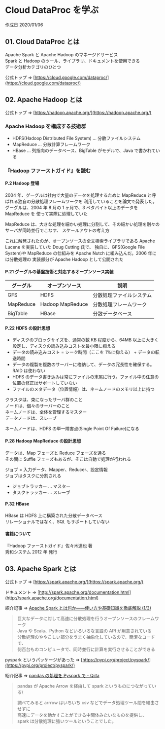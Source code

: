 # Cloud DataProc を学ぶ

作成日 2020/01/06

## 01. Cloud DataProc とは

Apache Spark と Apache Hadoop のマネージドサービス\
Spark と Hadoop のツール、ライブラリ、ドキュメントを使用できる\
データ分析カテゴリのひとつ

公式トップ => [https://cloud.google.com/dataproc/](https://cloud.google.com/dataproc/)

## 02. Apache Hadoop とは

公式トップ => [https://hadoop.apache.org/](https://hadoop.apache.org/)

### Apache Hadoop を構成する技術群

-   HDFS(Hadoop Distributed File System) ... 分散ファイルシステム
-   MapReduce ... 分散計算フレームワーク
-   HBase ... 列指向のデータベース、BigTable がモデルで、Java で書かれている

### 『Hadoop ファーストガイド』を読む

#### P.2 Hadoop 登場

2004 年、グーグルは社内で大量のデータを処理するために MapReduce と呼ばれる独自の分散処理フレームワークを
利用していることを論文で発表した。グーグルは、2004 年 8 月の 1 ヶ月で、3 ペタバイト以上のデータを MapReduce を
使って実際に処理していた

MapReduce は、大きな処理を細かい処理に分割して、その細かい処理を別々のサーバが同時並行でこなす、
スケールアウトの考え方

これに触発されたのが、オープンソースの全文検索ライブラリである Apache Lucene を実装していた Doug Cutting 氏で、
独自に、GFS(Google File System)や MapReduce の仕組みを Apache Nutch に組み込んだ。2006 年には分散処理の
実装部分が Apache Hadoop として公開された

#### P.21 グーグルの基盤技術と対応するオープンソース実装

| グーグル  | オープンソース   | 説明                     |
| --------- | ---------------- | ------------------------ |
| GFS       | HDFS             | 分散処理ファイルシステム |
| MapReduce | Hadoop MapReduce | 分散処理フレームワーク   |
| BigTable  | HBase            | 分散データベース         |

#### P.22 HDFS の設計思想

-   ディスクのブロックサイズを、通常の数 KB 程度から、64MB 以上に大きく設定し、ディスクの読み込みコストを最小限に抑える
-   データの読み込みコスト = シーク時間（ここを 1%に抑える） + データの転送時間
-   データの複製を複数のサーバーに格納して、データの冗長性を確保する。RAID は使わない
-   HDFS のデータ書き込みは常にファイルの末尾に行う。ファイル中の任意の位置の修正はサポートしていない
-   ファイルのメタデータ（位置情報）は、ネームノードのメモリ以上に持つ

クラスタは、束になったサーバ群のこと\
ノードは、個々のサーバーのこと\
ネームノードは、全体を管理するマスター\
データノードは、スレーブ

ネームノードは、HDFS の単一障害点(Single Point Of Failure)になる

#### P.28 Hadoop MapReduce の設計思想

データは、Map フェーズと Reduce フェーズを通る\
その間に Suffle フェーズもあるが、そこは自動で処理が行われる

ジョブ = 入力データ、Mapper、Reducer、設定情報\
ジョブはタスクに分割される

-   ジョブトラッカー ... マスター
-   タスクトラッカー ... スレーブ

#### P.32 HBase

HBase は HDFS 上に構築された分散データベース\
リレーショナルではなく、SQL もサポートしていない

#### 書籍について

『Hadoop ファーストガイド』佐々木達也 著\
秀和システム 2012 年 発行

## 03. Apache Spark とは

公式トップ => [https://spark.apache.org/](https://spark.apache.org/)

ドキュメント => [http://spark.apache.org/documentation.html](http://spark.apache.org/documentation.html)

紹介記事 => [Apache Spark とは何か――使い方や基礎知識を徹底解説 \(1/3\)](https://www.atmarkit.co.jp/ait/articles/1608/24/news014.html)

> 巨大なデータに対して高速に分散処理を行うオープンソースのフレームワーク\
> Java や Scala、Python などいろいろな言語の API が用意されている\
> 分散処理のややこしい部分をうまく抽象化しているので、簡潔なコードで、\
> 何百台ものコンピュータで、同時並行に計算を実行させることができる

pyspark というパッケージがあった => [https://pypi.org/project/pyspark/](https://pypi.org/project/pyspark/)

紹介記事 => [pandas の処理を Pyspark で \- Qiita](https://qiita.com/niship2/items/5d50b534697549878dea)

> pandas が Apache Arrow を経由して spark というものにつながっている\
>
> 調べてみると arrrow はいちいち csv などでデータ処理ツール間を経由させずに\
> 高速にデータを動かすことができる中間体みたいなものを提供し、\
> spark は分散処理に強いツールということでした。
